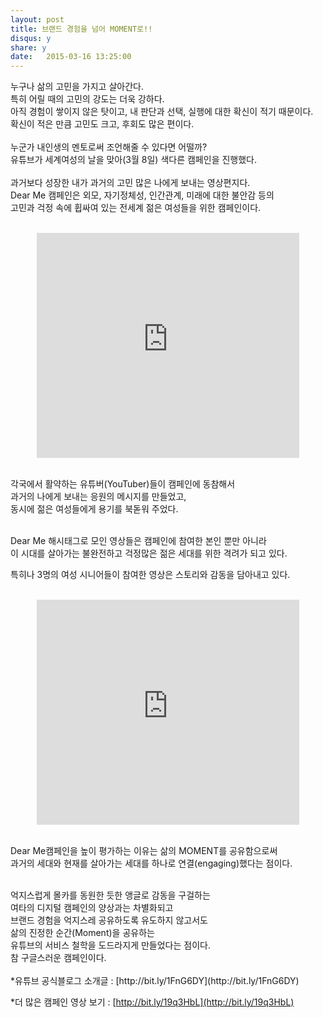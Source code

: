 ```yaml
---
layout: post
title: 브랜드 경험을 넘어 MOMENT로!!
disqus: y
share: y
date:   2015-03-16 13:25:00
---
```


누구나 삶의 고민을 가지고 살아간다.</br>
특히 어릴 때의 고민의 강도는 더욱 강하다.</br>
아직 경험이 쌓이지 않은 탓이고, 내 판단과 선택, 실행에 대한 확신이 적기 때문이다.</br>
확신이 적은 만큼 고민도 크고, 후회도 많은 편이다. </br>
</br>
누군가 내인생의 멘토로써 조언해줄 수 있다면 어떨까?</br>
유튜브가 세계여성의 날을 맞아(3월 8일) 색다른 캠페인을 진행했다. </br>
</br>
과거보다 성장한 내가 과거의 고민 많은 나에게 보내는 영상편지다.</br>
Dear Me 캠페인은  외모, 자기정체성, 인간관계, 미래에 대한 불안감 등의 </br>
고민과 걱정 속에 휩싸여 있는 전세계 젊은 여성들을 위한 캠페인이다. </br>
</br>

<center>
<embed src="http://www.youtube.com/v/AbqT_ubkT0Y?version=3&amp;hl=ko_KR&amp;vq=hd720" type="application/x-shockwave-flash" width="420" height="360" ="always" allowfullscreen="true"></embed>
</center></br>

각국에서 활약하는 유튜버(YouTuber)들이 캠페인에 동참해서 </br>
과거의 나에게 보내는 응원의 메시지를 만들었고, </br>
동시에 젊은 여성들에게 용기를 북돋워 주었다. </br>
</br>

Dear Me 해시태그로 모인 영상들은 캠페인에 참여한 본인 뿐만 아니라 </br>
이 시대를 살아가는 불완전하고 걱정많은 젊은 세대를 위한 격려가 되고 있다. </br>



특히나 3명의 여성 시니어들이 참여한 영상은 스토리와 감동을 담아내고 있다.</br> 
</br>
<center>
<embed src="http://www.youtube.com/v/RoZigvpBiqg&list
 ?version=3&amp;hl=ko_KR&amp;vq=hd720" type="application/x-shockwave-flash" width="420" height="360" ="always" allowfullscreen="true"></embed>
</center></br>

Dear Me캠페인을 높이 평가하는 이유는 삶의 MOMENT를 공유함으로써 </br>
과거의 세대와 현재를 살아가는 세대를 하나로 연결(engaging)했다는 점이다. </br>

</br>
억지스럽게 몰카를 동원한 듯한 앵글로 감동을 구걸하는 </br>
여타의 디지털 캠페인의 양상과는 차별화되고</br>
브랜드 경험을 억지스레 공유하도록 유도하지 않고서도 </br>
삶의 진정한 순간(Moment)을 공유하는 </br>
유튜브의 서비스 철학을 도드라지게 만들었다는 점이다. </br> 
참 구글스러운 캠페인이다.</br>

</br>
*유튜브 공식블로그 소개글 : [http://bit.ly/1FnG6DY](http://bit.ly/1FnG6DY)
</ br>

*더 많은 캠페인 영상 보기 : [http://bit.ly/19q3HbL](http://bit.ly/19q3HbL)


